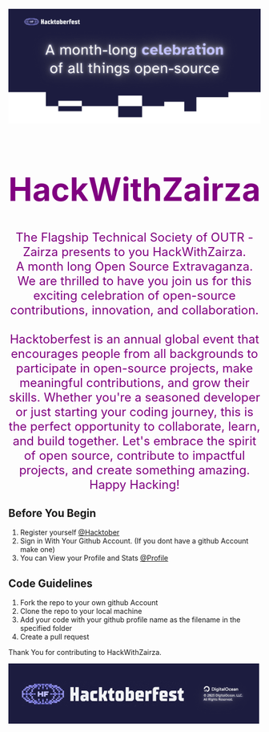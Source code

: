 ![](img/header-hacktober.png)

<h1 style="color:purple; font-size:4rem;" align="center"> 
HackWithZairza
</h1>
<p style="color:purple; font-size:1.5rem;" align="center">
The Flagship Technical Society of OUTR - Zairza presents to you HackWithZairza.  <br> A month long Open Source Extravaganza. 
We are thrilled to have you join us for this exciting celebration of open-source contributions, innovation, and collaboration.     <br> <br>
Hacktoberfest is an annual global event that encourages people from all backgrounds to participate in open-source projects, make meaningful contributions, and grow their skills.      
Whether you're a seasoned developer or just starting your coding journey, this is the perfect opportunity to collaborate, learn, and build together. Let's embrace the spirit of open source, contribute to impactful projects, and create something amazing.     
Happy Hacking!
</p>

## Before You Begin

1. Register yourself [@Hacktober](https://hacktoberfest.com/register/)
2. Sign in With Your Github Account. (If you dont have a github Account make one)
3. You can View your Profile and Stats [@Profile](https://hacktoberfest.com/profile/)

## Code Guidelines

1. Fork the repo to your own github Account
2. Clone the repo to your local machine
3. Add your code with your github profile name as the filename in the specified folder
4. Create a pull request

Thank You for contributing to HackWithZairza.

![](img/footer-hacktober.png)


